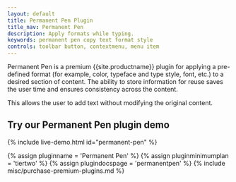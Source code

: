```yaml
---
layout: default
title: Permanent Pen Plugin
title_nav: Permanent Pen
description: Apply formats while typing.
keywords: permanent pen copy text format style
controls: toolbar button, contextmenu, menu item
---
```


Permanent Pen is a premium {{site.productname}} plugin for applying a pre-defined format (for example, color, typeface and type style, font, etc.) to a desired section of content. The ability to store information for reuse saves the user time and ensures consistency across the content.

This allows the user to add text without modifying the original content.

## Try our Permanent Pen plugin demo

{% include live-demo.html id="permanent-pen" %}

{% assign pluginname = 'Permanent Pen' %}
{% assign pluginminimumplan = 'tiertwo' %}
{% assign plugindocspage = 'permanentpen' %}
{% include misc/purchase-premium-plugins.md %}